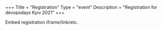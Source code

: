 +++
Title = "Registration"
Type = "event"
Description = "Registration for devopsdays Kyiv 2021"
+++

<div style="width:100%; text-align:left;">

Embed registration iframe/link/etc.
</div></div>
</div>
